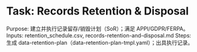 # Task: Records Retention & Disposal

Purpose: 建立并执行记录留存/销毁计划（SoR）；满足 APPI/GDPR/FERPA。
Inputs: retention_schedule.csv, records-retention-and-disposal.md
Steps: 生成 data-retention-plan（data-retention-plan-tmpl.yaml）；出具执行记录。
